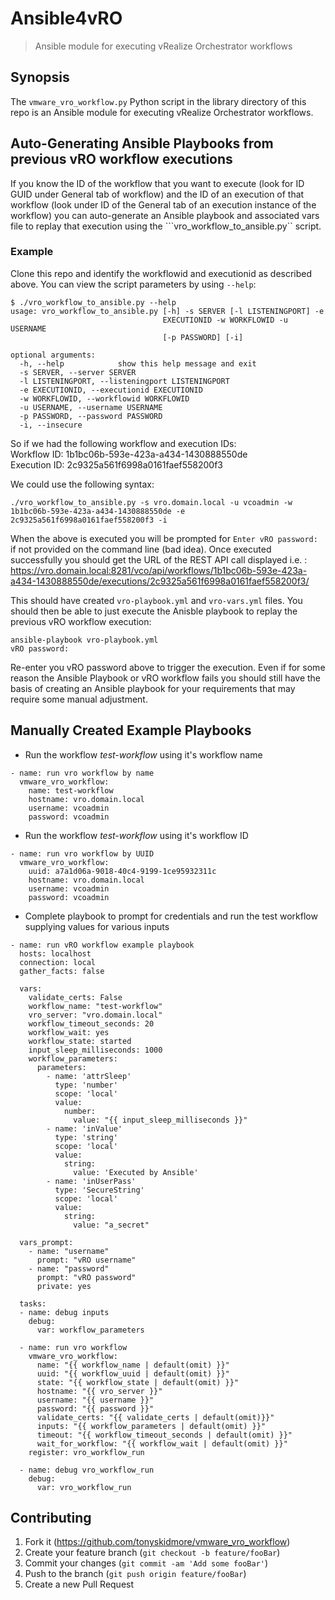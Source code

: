 # Ansible4vRO
> Ansible module for executing vRealize Orchestrator workflows

## Synopsis
The ```vmware_vro_workflow.py``` Python script in the library directory of this repo is an Ansible module for executing vRealize Orchestrator workflows.  

## Auto-Generating Ansible Playbooks from previous vRO workflow executions  
If you know the ID of the workflow that you want to execute (look for ID GUID under General tab of workflow) and the ID of an execution of that workflow (look under ID of the General tab of an execution instance of the workflow) you can auto-generate an Ansible playbook and associated vars file to replay that execution using the ```vro_workflow_to_ansible.py`` script.  
  
### Example  
Clone this repo and identify the workflowid and executionid as described above.  You can view the script parameters by using ```--help```:  

```
$ ./vro_workflow_to_ansible.py --help
usage: vro_workflow_to_ansible.py [-h] -s SERVER [-l LISTENINGPORT] -e
                                  EXECUTIONID -w WORKFLOWID -u USERNAME
                                  [-p PASSWORD] [-i]

optional arguments:
  -h, --help            show this help message and exit
  -s SERVER, --server SERVER
  -l LISTENINGPORT, --listeningport LISTENINGPORT
  -e EXECUTIONID, --executionid EXECUTIONID
  -w WORKFLOWID, --workflowid WORKFLOWID
  -u USERNAME, --username USERNAME
  -p PASSWORD, --password PASSWORD
  -i, --insecure
```
So if we had the following workflow and execution IDs:  
Workflow ID: 1b1bc06b-593e-423a-a434-1430888550de  
Execution ID: 2c9325a561f6998a0161faef558200f3  

We could use the following syntax:  
```
./vro_workflow_to_ansible.py -s vro.domain.local -u vcoadmin -w 1b1bc06b-593e-423a-a434-1430888550de -e 2c9325a561f6998a0161faef558200f3 -i
```
When the above is executed you will be prompted for ```Enter vRO password:``` if not provided on the command line (bad idea).  Once executed successfully you should get the URL of the REST API call displayed i.e. :  
https://vro.domain.local:8281/vco/api/workflows/1b1bc06b-593e-423a-a434-1430888550de/executions/2c9325a561f6998a0161faef558200f3/  

This should have created ```vro-playbook.yml``` and ```vro-vars.yml``` files.  You should then be able to just execute the Anisble playbook to replay the previous vRO workflow execution:  
```
ansible-playbook vro-playbook.yml
vRO password:
```
Re-enter you vRO password above to trigger the execution.  Even if for some reason the Ansible Playbook or vRO workflow fails you should still have the basis of creating an Ansible playbook for your requirements that may require some manual adjustment.  
  

## Manually Created Example Playbooks
* Run the workflow *test-workflow* using it's workflow name  
```
- name: run vro workflow by name
  vmware_vro_workflow:
    name: test-workflow
    hostname: vro.domain.local
    username: vcoadmin
    password: vcoadmin
```
  
* Run the workflow *test-workflow* using it's workflow ID
```
- name: run vro workflow by UUID
  vmware_vro_workflow:
    uuid: a7a1d06a-9018-40c4-9199-1ce95932311c
    hostname: vro.domain.local
    username: vcoadmin
    password: vcoadmin
```
  
* Complete playbook to prompt for credentials and run the test workflow supplying values for various inputs  
```
- name: run vRO workflow example playbook
  hosts: localhost
  connection: local
  gather_facts: false

  vars:
    validate_certs: False
    workflow_name: "test-workflow"
    vro_server: "vro.domain.local"
    workflow_timeout_seconds: 20
    workflow_wait: yes
    workflow_state: started
    input_sleep_milliseconds: 1000
    workflow_parameters:
      parameters:
        - name: 'attrSleep'
          type: 'number'
          scope: 'local'
          value:
            number:
              value: "{{ input_sleep_milliseconds }}"
        - name: 'inValue'
          type: 'string'
          scope: 'local'
          value:
            string:
              value: 'Executed by Ansible'
        - name: 'inUserPass'
          type: 'SecureString'
          scope: 'local'
          value:
            string:
              value: "a_secret"

  vars_prompt:
    - name: "username"
      prompt: "vRO username"
    - name: "password"
      prompt: "vRO password"
      private: yes

  tasks:
  - name: debug inputs
    debug:
      var: workflow_parameters

  - name: run vro workflow
    vmware_vro_workflow:
      name: "{{ workflow_name | default(omit) }}"
      uuid: "{{ workflow_uuid | default(omit) }}"
      state: "{{ workflow_state | default(omit) }}"
      hostname: "{{ vro_server }}"
      username: "{{ username }}"
      password: "{{ password }}"
      validate_certs: "{{ validate_certs | default(omit)}}"
      inputs: "{{ workflow_parameters | default(omit) }}"
      timeout: "{{ workflow_timeout_seconds | default(omit) }}"
      wait_for_workflow: "{{ workflow_wait | default(omit) }}"
    register: vro_workflow_run

  - name: debug vro_workflow_run
    debug:
      var: vro_workflow_run
```

## Contributing

1. Fork it (<https://github.com/tonyskidmore/vmware_vro_workflow>)
2. Create your feature branch (`git checkout -b feature/fooBar`)
3. Commit your changes (`git commit -am 'Add some fooBar'`)
4. Push to the branch (`git push origin feature/fooBar`)
5. Create a new Pull Request
